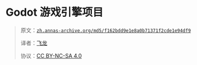 # Godot 游戏引擎项目

> 原文：[`zh.annas-archive.org/md5/f162bdd9e1e8a0b71371f2cde1e94df9`](https://zh.annas-archive.org/md5/f162bdd9e1e8a0b71371f2cde1e94df9)
> 
> 译者：[飞龙](https://github.com/wizardforcel)
> 
> 协议：[CC BY-NC-SA 4.0](http://creativecommons.org/licenses/by-nc-sa/4.0/)